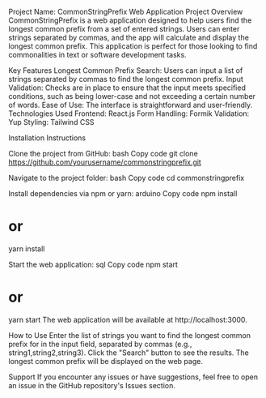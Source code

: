 Project Name: CommonStringPrefix Web Application
Project Overview
CommonStringPrefix is a web application designed to help users find the longest common prefix from a set of entered strings. Users can enter strings separated by commas, and the app will calculate and display the longest common prefix. This application is perfect for those looking to find commonalities in text or software development tasks.

Key Features
Longest Common Prefix Search: Users can input a list of strings separated by commas to find the longest common prefix.
Input Validation: Checks are in place to ensure that the input meets specified conditions, such as being lower-case and not exceeding a certain number of words.
Ease of Use: The interface is straightforward and user-friendly.
Technologies Used
Frontend: React.js
Form Handling: Formik
Validation: Yup
Styling: Tailwind CSS


Installation Instructions

Clone the project from GitHub:
bash
Copy code
git clone https://github.com/yourusername/commonstringprefix.git

Navigate to the project folder:
bash
Copy code
cd commonstringprefix

Install dependencies via npm or yarn:
arduino
Copy code
npm install
# or
yarn install

Start the web application:
sql
Copy code
npm start
# or
yarn start
The web application will be available at http://localhost:3000.

How to Use
Enter the list of strings you want to find the longest common prefix for in the input field, separated by commas (e.g., string1,string2,string3).
Click the "Search" button to see the results.
The longest common prefix will be displayed on the web page.


Support
If you encounter any issues or have suggestions, feel free to open an issue in the GitHub repository's Issues section.